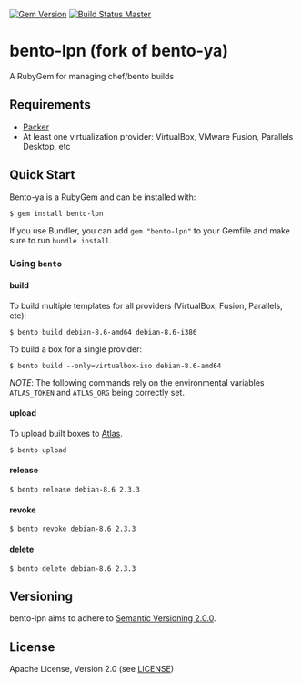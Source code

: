 [![Gem Version](https://badge.fury.io/rb/bento-ya.svg)](http://badge.fury.io/rb/bento-ya) [![Build Status Master](https://travis-ci.org/rexut/bento-ya.svg?branch=master)](https://travis-ci.org/rexut/bento-ya)

# bento-lpn (fork of bento-ya)
A RubyGem for managing chef/bento builds

## Requirements

* [Packer](https://www.packer.io/)
* At least one virtualization provider: VirtualBox, VMware Fusion, Parallels Desktop, etc

## Quick Start

Bento-ya is a RubyGem and can be installed with:

```
$ gem install bento-lpn
```

If you use Bundler, you can add `gem "bento-lpn"` to your Gemfile and make
sure to run `bundle install`.

### Using `bento`

#### build

To build multiple templates for all providers (VirtualBox, Fusion, Parallels, etc):

    $ bento build debian-8.6-amd64 debian-8.6-i386

To build a box for a single provider:

    $ bento build --only=virtualbox-iso debian-8.6-amd64


*NOTE*: The following commands rely on the environmental variables
`ATLAS_TOKEN` and `ATLAS_ORG` being correctly set.

#### upload

To upload built boxes to [Atlas][atlas].

    $ bento upload

#### release

    $ bento release debian-8.6 2.3.3

#### revoke

    $ bento revoke debian-8.6 2.3.3

#### delete

    $ bento delete debian-8.6 2.3.3

## Versioning

bento-lpn aims to adhere to [Semantic Versioning 2.0.0][semver].

## License

Apache License, Version 2.0 (see [LICENSE][license])

[license]: https://github.com/cheeseplus/bento-ya/blob/master/LICENSE
[semver]:  http://semver.org/
[atlas]:   https://atlas.hashicorp.com
